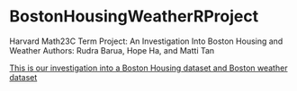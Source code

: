 # BostonHousingWeatherRProject

Harvard Math23C Term Project: An Investigation Into Boston Housing and Weather
Authors: Rudra Barua, Hope Ha, and Matti Tan

[This is our investigation into a Boston Housing dataset and Boston weather dataset](https://github.com/Rudra-Barua/BostonHousingWeatherRProject/blob/main/FinalMath23cProject.pdf)
